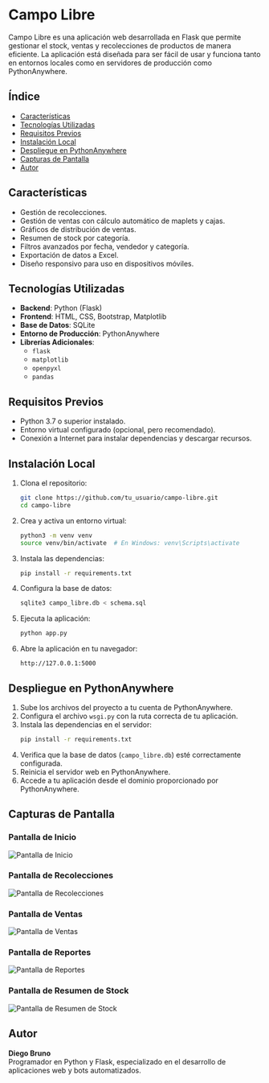 
# Campo Libre

Campo Libre es una aplicación web desarrollada en Flask que permite gestionar el stock, ventas y recolecciones de productos de manera eficiente. La aplicación está diseñada para ser fácil de usar y funciona tanto en entornos locales como en servidores de producción como PythonAnywhere.

## Índice

- [Características](#características)
- [Tecnologías Utilizadas](#tecnologías-utilizadas)
- [Requisitos Previos](#requisitos-previos)
- [Instalación Local](#instalación-local)
- [Despliegue en PythonAnywhere](#despliegue-en-pythonanywhere)
- [Capturas de Pantalla](#capturas-de-pantalla)
- [Autor](#autor)

## Características

- Gestión de recolecciones.
- Gestión de ventas con cálculo automático de maplets y cajas.
- Gráficos de distribución de ventas.
- Resumen de stock por categoría.
- Filtros avanzados por fecha, vendedor y categoría.
- Exportación de datos a Excel.
- Diseño responsivo para uso en dispositivos móviles.

## Tecnologías Utilizadas

- **Backend**: Python (Flask)
- **Frontend**: HTML, CSS, Bootstrap, Matplotlib
- **Base de Datos**: SQLite
- **Entorno de Producción**: PythonAnywhere
- **Librerías Adicionales**:
  - `flask`
  - `matplotlib`
  - `openpyxl`
  - `pandas`

## Requisitos Previos

- Python 3.7 o superior instalado.
- Entorno virtual configurado (opcional, pero recomendado).
- Conexión a Internet para instalar dependencias y descargar recursos.

## Instalación Local

1. Clona el repositorio:
   ```bash
   git clone https://github.com/tu_usuario/campo-libre.git
   cd campo-libre
   ```

2. Crea y activa un entorno virtual:
   ```bash
   python3 -m venv venv
   source venv/bin/activate  # En Windows: venv\Scripts\activate
   ```

3. Instala las dependencias:
   ```bash
   pip install -r requirements.txt
   ```

4. Configura la base de datos:
   ```bash
   sqlite3 campo_libre.db < schema.sql
   ```

5. Ejecuta la aplicación:
   ```bash
   python app.py
   ```

6. Abre la aplicación en tu navegador:
   ```
   http://127.0.0.1:5000
   ```

## Despliegue en PythonAnywhere

1. Sube los archivos del proyecto a tu cuenta de PythonAnywhere.
2. Configura el archivo `wsgi.py` con la ruta correcta de tu aplicación.
3. Instala las dependencias en el servidor:
   ```bash
   pip install -r requirements.txt
   ```
4. Verifica que la base de datos (`campo_libre.db`) esté correctamente configurada.
5. Reinicia el servidor web en PythonAnywhere.
6. Accede a tu aplicación desde el dominio proporcionado por PythonAnywhere.

## Capturas de Pantalla

### Pantalla de Inicio
![Pantalla de Inicio](static/images/inicio.png)

### Pantalla de Recolecciones
![Pantalla de Recolecciones](static/images/recolecciones.png)

### Pantalla de Ventas
![Pantalla de Ventas](static/images/ventas.png)

### Pantalla de Reportes
![Pantalla de Reportes](static/images/reporte_ventas.png)


### Pantalla de Resumen de Stock
![Pantalla de Resumen de Stock](static/images/resumen.png)


## Autor

**Diego Bruno**  
Programador en Python y Flask, especializado en el desarrollo de aplicaciones web y bots automatizados.  



